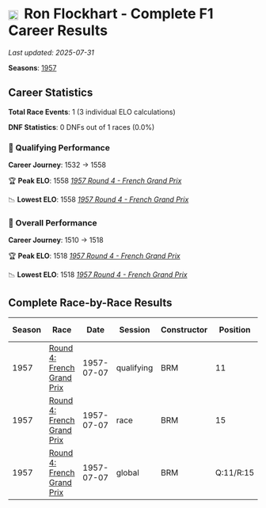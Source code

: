 # <img src="https://upload.wikimedia.org/wikipedia/commons/thumb/8/83/Flag_of_the_United_Kingdom_%283-5%29.svg/512px-Flag_of_the_United_Kingdom_%283-5%29.svg.png?20250726143817" alt="United Kingdom" width="20" height="auto" style="vertical-align: middle; margin-right: 5px;" onerror="this.outerHTML='🇬🇧'; this.style.marginRight='5px';"/> Ron Flockhart - Complete F1 Career Results

*Last updated: 2025-07-31*

**Seasons**: [1957](../seasons/1957-season-report)

## Career Statistics

**Total Race Events**: 1 (3 individual ELO calculations)

**DNF Statistics**: 0 DNFs out of 1 races (0.0%)

### 🏁 Qualifying Performance
**Career Journey**: 1532 → 1558

🏆 **Peak ELO**: 1558
   *[1957 Round 4 - French Grand Prix](../seasons/1957-season-report#round-4-french-grand-prix)*

📉 **Lowest ELO**: 1558
   *[1957 Round 4 - French Grand Prix](../seasons/1957-season-report#round-4-french-grand-prix)*

### 🌟 Overall Performance
**Career Journey**: 1510 → 1518

🏆 **Peak ELO**: 1518
   *[1957 Round 4 - French Grand Prix](../seasons/1957-season-report#round-4-french-grand-prix)*

📉 **Lowest ELO**: 1518
   *[1957 Round 4 - French Grand Prix](../seasons/1957-season-report#round-4-french-grand-prix)*


## Complete Race-by-Race Results

| Season | Race | Date | Session | Constructor | Position | Starting ELO | ELO Change | Final ELO | Teammate |
|--------|------|------|---------|-------------|----------|--------------|------------|-----------|----------|
| 1957 | [Round 4: French Grand Prix](../seasons/1957-season-report#round-4-french-grand-prix) | 1957-07-07 | qualifying | BRM | 11 | 1532 | +26 | 1558 | [<img src="https://upload.wikimedia.org/wikipedia/commons/a/a4/Flag_of_the_United_States.svg" alt="United States" width="20" height="auto" style="vertical-align: middle; margin-right: 5px;" onerror="this.outerHTML='🇺🇸'; this.style.marginRight='5px';"/> Herbert MacKay-Fraser](herbert-mackay-fraser) |
| 1957 | [Round 4: French Grand Prix](../seasons/1957-season-report#round-4-french-grand-prix) | 1957-07-07 | race | BRM | 15 | 1500 | N/A | 1500 | [<img src="https://upload.wikimedia.org/wikipedia/commons/a/a4/Flag_of_the_United_States.svg" alt="United States" width="20" height="auto" style="vertical-align: middle; margin-right: 5px;" onerror="this.outerHTML='🇺🇸'; this.style.marginRight='5px';"/> Herbert MacKay-Fraser](herbert-mackay-fraser) |
| 1957 | [Round 4: French Grand Prix](../seasons/1957-season-report#round-4-french-grand-prix) | 1957-07-07 | global | BRM | Q:11/R:15 | 1510 | +8 | 1518 | [<img src="https://upload.wikimedia.org/wikipedia/commons/a/a4/Flag_of_the_United_States.svg" alt="United States" width="20" height="auto" style="vertical-align: middle; margin-right: 5px;" onerror="this.outerHTML='🇺🇸'; this.style.marginRight='5px';"/> Herbert MacKay-Fraser](herbert-mackay-fraser) |

